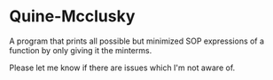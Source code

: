 # Quine-Mcclusky
 A program that prints all possible but minimized SOP expressions of a function by only giving it the minterms.

Please let me know if there are issues which I'm not aware of.
